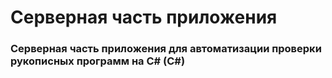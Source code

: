 # Серверная часть приложения
### Серверная часть приложения для автоматизации проверки рукописных программ на C# (C#)